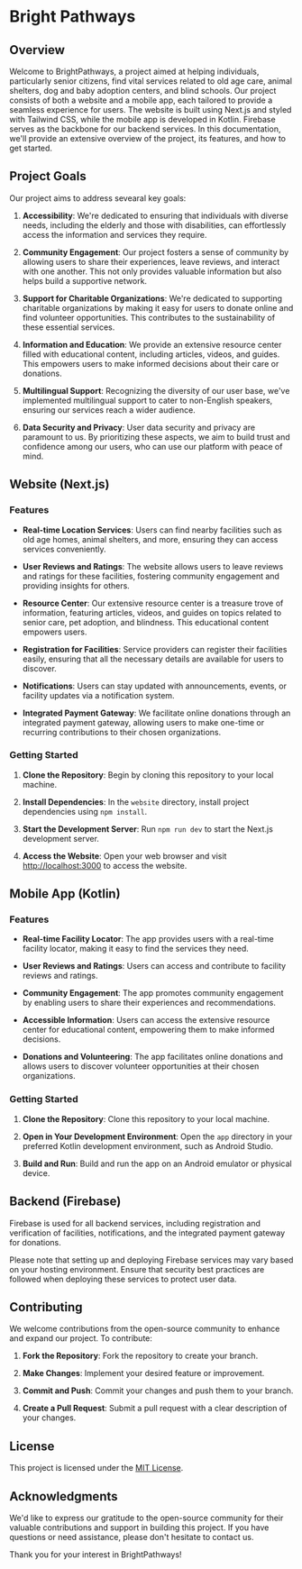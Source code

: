 # Bright Pathways

## Overview

Welcome to BrightPathways, a project aimed at helping individuals, particularly senior citizens, find vital services related to old age care, animal shelters, dog and baby adoption centers, and blind schools. Our project consists of both a website and a mobile app, each tailored to provide a seamless experience for users. The website is built using Next.js and styled with Tailwind CSS, while the mobile app is developed in Kotlin. Firebase serves as the backbone for our backend services. In this documentation, we'll provide an extensive overview of the project, its features, and how to get started.

## Project Goals

Our project aims to address sevearal key goals:

1. **Accessibility**: We're dedicated to ensuring that individuals with diverse needs, including the elderly and those with disabilities, can effortlessly access the information and services they require.

2. **Community Engagement**: Our project fosters a sense of community by allowing users to share their experiences, leave reviews, and interact with one another. This not only provides valuable information but also helps build a supportive network.

3. **Support for Charitable Organizations**: We're dedicated to supporting charitable organizations by making it easy for users to donate online and find volunteer opportunities. This contributes to the sustainability of these essential services.

4. **Information and Education**: We provide an extensive resource center filled with educational content, including articles, videos, and guides. This empowers users to make informed decisions about their care or donations.

5. **Multilingual Support**: Recognizing the diversity of our user base, we've implemented multilingual support to cater to non-English speakers, ensuring our services reach a wider audience.

6. **Data Security and Privacy**: User data security and privacy are paramount to us. By prioritizing these aspects, we aim to build trust and confidence among our users, who can use our platform with peace of mind.

## Website (Next.js)

### Features

- **Real-time Location Services**: Users can find nearby facilities such as old age homes, animal shelters, and more, ensuring they can access services conveniently.

- **User Reviews and Ratings**: The website allows users to leave reviews and ratings for these facilities, fostering community engagement and providing insights for others.

- **Resource Center**: Our extensive resource center is a treasure trove of information, featuring articles, videos, and guides on topics related to senior care, pet adoption, and blindness. This educational content empowers users.

- **Registration for Facilities**: Service providers can register their facilities easily, ensuring that all the necessary details are available for users to discover.

- **Notifications**: Users can stay updated with announcements, events, or facility updates via a notification system.

- **Integrated Payment Gateway**: We facilitate online donations through an integrated payment gateway, allowing users to make one-time or recurring contributions to their chosen organizations.

### Getting Started

1. **Clone the Repository**: Begin by cloning this repository to your local machine.

2. **Install Dependencies**: In the `website` directory, install project dependencies using `npm install`.

3. **Start the Development Server**: Run `npm run dev` to start the Next.js development server.

4. **Access the Website**: Open your web browser and visit [http://localhost:3000](http://localhost:3000) to access the website.

## Mobile App (Kotlin)

### Features

- **Real-time Facility Locator**: The app provides users with a real-time facility locator, making it easy to find the services they need.

- **User Reviews and Ratings**: Users can access and contribute to facility reviews and ratings.

- **Community Engagement**: The app promotes community engagement by enabling users to share their experiences and recommendations.

- **Accessible Information**: Users can access the extensive resource center for educational content, empowering them to make informed decisions.

- **Donations and Volunteering**: The app facilitates online donations and allows users to discover volunteer opportunities at their chosen organizations.

### Getting Started

1. **Clone the Repository**: Clone this repository to your local machine.

2. **Open in Your Development Environment**: Open the `app` directory in your preferred Kotlin development environment, such as Android Studio.

3. **Build and Run**: Build and run the app on an Android emulator or physical device.

## Backend (Firebase)

Firebase is used for all backend services, including registration and verification of facilities, notifications, and the integrated payment gateway for donations.

Please note that setting up and deploying Firebase services may vary based on your hosting environment. Ensure that security best practices are followed when deploying these services to protect user data.

## Contributing

We welcome contributions from the open-source community to enhance and expand our project. To contribute:

1. **Fork the Repository**: Fork the repository to create your branch.

2. **Make Changes**: Implement your desired feature or improvement.

3. **Commit and Push**: Commit your changes and push them to your branch.

4. **Create a Pull Request**: Submit a pull request with a clear description of your changes.

## License

This project is licensed under the [MIT License](LICENSE.md).

## Acknowledgments

We'd like to express our gratitude to the open-source community for their valuable contributions and support in building this project. If you have questions or need assistance, please don't hesitate to contact us.

Thank you for your interest in BrightPathways!
